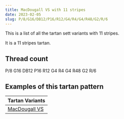 ```yaml
---
title: MacDougall VS with 11 stripes
date: 2023-02-05
slug: P/8/G16/DB12/P16/R12/G4/R4/G4/R48/G2/R/6
---
```

This is a list of all the tartan sett variants with 11 stripes.

It is a 11 stripes tartan.


## Thread count
P/8 G16 DB12 P16 R12 G4 R4 G4 R48 G2 R/6

## Examples of this tartan pattern

| Tartan Variants |
|---------------|
| [MacDougall VS](/variants/p/8/g16/db12/p16/r12/g4/r4/g4/r48/g2/r/6-db00004c-g004c00-p5a3094-rc80000)||

